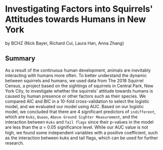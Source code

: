 # **Investigating Factors into Squirrels\' Attitudes towards Humans in New York**

by BCHZ (Nick Bayer, Richard Cui, Laura Han, Anna Zhang)

## Summary

As a result of the continuous human development, animals are inevitably interacting with humans more often. To better understand the dynamic between squirrels and humans, we used data from The 2018 Squirrel Census, a project based on the sightings of squirrels in Central Park, New York City, to investigate whether the squirrels' attitude towards humans is caused by human presence or other factors such as their species. We compared AIC and BIC in a 10-fold cross-validation to select the logistic model, and we evaluated our model using AUC. Based on our logistic model, we concluded that there are 4 significant predictors of `indifferent`, which are `Kuks`, `Quaas`, `Above Ground Sighter Measurement`,
and the interaction between `Kuks` and `Tail flags` since their p-values in the model are less
than the 𝛼 = 0.05 significance level. While our AUC value is not high, we found some independent variables with a positive coefficient, such as the interaction between kuks and tail flags, which can be used for further research.
